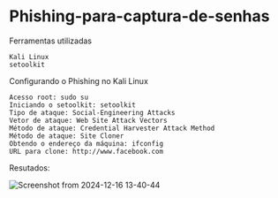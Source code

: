 # Phishing-para-captura-de-senhas

Ferramentas utilizadas
 
    Kali Linux
    setoolkit

Configurando o Phishing no Kali Linux

    Acesso root: sudo su
    Iniciando o setoolkit: setoolkit
    Tipo de ataque: Social-Engineering Attacks
    Vetor de ataque: Web Site Attack Vectors
    Método de ataque: Credential Harvester Attack Method 
    Método de ataque: Site Cloner
    Obtendo o endereço da máquina: ifconfig
    URL para clone: http://www.facebook.com

Resutados:

![Screenshot from 2024-12-16 13-40-44](https://github.com/user-attachments/assets/c3aa373b-aa55-42a4-b542-d68608550b37)
